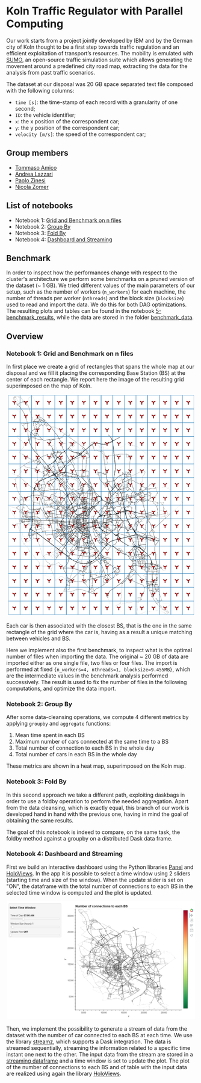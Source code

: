 # Koln Traffic Regulator with Parallel Computing 
Our work starts from a project jointly developed by IBM and by the German city of Koln thought to be a first step towards traffic regulation and an efficient exploitation of transport’s resources. The mobility is emulated with [SUMO](https://sumo.dlr.de/docs/index.html), an open-source traffic simulation suite which allows generating the movement around a predefined city road map, extracting the data for the analysis from past traffic scenarios.

The dataset at our disposal was 20 GB space separated text file composed with the following columns:
- `time [s]`: the time-stamp of each record with a granularity of one second;
- `ID`: the vehicle identifier;
- `x`: the x position of the correspondent car;
- `y`: the y position of the correspondent car;
- `velocity [m/s]`: the speed of the correspondent car;

## Group members
- [Tommaso Amico](https://github.com/tommasoamico)
- [Andrea Lazzari](https://github.com/AndreaLazzari)
- [Paolo Zinesi](https://github.com/PaoloZinesi)
- [Nicola Zomer](https://github.com/NicolaZomer)

## List of notebooks
- Notebook 1: [Grid and Benchmark on n files](/1-Introduction_and_grid.ipynb)
- Notebook 2: [Group By](/2-Metrics_groupby.ipynb)
- Notebook 3: [Fold By](/3-Foldby_approach.ipynb)
- Notebook 4: [Dashboard and Streaming](/4-Dashboard_and_streaming.ipynb)

## Benchmark 
In order to inspect how the performances change with respect to the cluster's architecture we perform some benchmarks on a pruned version of the dataset (~ 1 GB). We tried different values of the main parameters of our setup, such as the number of workers (`n_workers`) for each machine, the number of threads per worker (`nthreads`) and the block size (`blocksize`) used to read and import the data. We do this for both DAG optimizations. The resulting plots and tables can be found in the notebook [5-benchmark_results](/5-benchmark_results.ipynb), while the data are stored in the folder [benchmark_data](/benchmark_data/).

## Overview
### Notebook 1: Grid and Benchmark on n files
In first place we create a grid of rectangles that spans the whole map at our disposal and we fill it placing the corresponding Base Station (BS) at the center of each rectangle. We report here the image of the resulting grid superimposed on the map of Koln.  

<center> <img src="images/grid_BS.png" width=500/> </center>

Each car is then associated with the closest BS, that is the one in the same rectangle of the grid where the car is, having as a result a unique matching between vehicles and BS. 

Here we implement also the first benchmark, to inspect what is the optimal number of files when importing the data. The original ~ 20 GB of data are imported either as one single file, two files or four files. The import is performed at fixed `{n_workers=4, nthreads=1, blocksize=9.455MB}`, which are the intermediate values in the benchmark analysis performed successively. The result is used to fix the number of files in the following computations, and optimize the data import.

### Notebook 2: Group By
After some data-cleansing operations, we compute 4 different metrics by applying `groupby` and `aggregate` functions:
1. Mean time spent in each BS
2. Maximum number of cars connected at the same time to a BS
3. Total number of connection to each BS in the whole day
4. Total number of cars in each BS in the whole day

These metrics are shown in a heat map, superimposed on the Koln map. 

### Notebook 3: Fold By
In this second approach we take a different path, exploiting daskbags in order to use a foldby operation to perform the needed aggregation. Apart from the data cleansing, which is exactly equal, this branch of our work is developed hand in hand with the previous one, having in mind the goal of obtaining the same results.

The goal of this notebook is indeed to compare, on the same task, the foldby method against a groupby on a distributed Dask data frame.

### Notebook 4: Dashboard and Streaming
First we build an interactive dashboard using the Python libraries [Panel](https://panel.holoviz.org/) and [HoloViews](https://holoviews.org/). In the app it is possible to select a time window using 2 sliders (starting time and size of the window). When the update slider is set on "ON", the dataframe with the total number of connections to each BS in the selected time window is computed and the plot is updated. 

<center> <img src="images/preview.png" width=500/> </center>

Then, we implement the possibility to generate a stream of data from the dataset with the number of car connected to each BS at each time. We use the library [streamz](https://streamz.readthedocs.io/en/latest/), which supports a Dask integration. The data is streamed sequentially, streaming the information related to a specific time instant one next to the other. The input data from the stream are stored in a [streaming dataframe](https://streamz.readthedocs.io/en/latest/dataframes.html) and a time window is set to update the plot. The plot of the number of connections to each BS and of table with the input data are realized using again the library [HoloViews](https://holoviews.org/).



